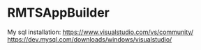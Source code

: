 
# RMTSAppBuilder

My sql installation:
https://www.visualstudio.com/vs/community/
https://dev.mysql.com/downloads/windows/visualstudio/

